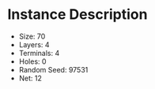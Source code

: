 # Instance Description

* Size: 70
* Layers: 4
* Terminals: 4
* Holes: 0
* Random Seed: 97531
* Net: 12
